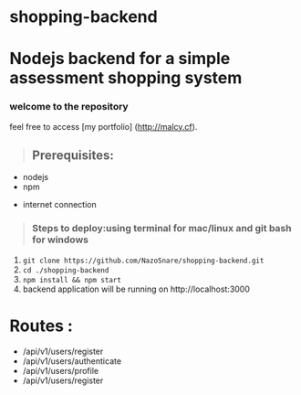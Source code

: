 # shopping-backend

Nodejs backend for a simple assessment shopping system
============================

### welcome to the repository

feel free to access [my portfolio] (http://malcy.cf).

> ## Prerequisites:
* nodejs
* npm
+ internet connection
>

> ### **Steps to deploy:using terminal for mac/linux and git bash for windows**
1. `git clone https://github.com/NazoSnare/shopping-backend.git`
2. `cd ./shopping-backend`
3. `npm install && npm start`
4. backend application will be running on http://localhost:3000

# Routes :
* /api/v1/users/register
* /api/v1/users/authenticate
* /api/v1/users/profile
* /api/v1/users/register
